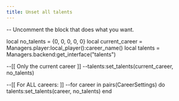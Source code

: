 ```yaml
---
title: Unset all talents
---
```


-- Uncomment the block that does what you want.

local no_talents = {0, 0, 0, 0, 0}
local current_career = Managers.player:local_player():career_name()
local talents = Managers.backend:get_interface("talents")

--[[ Only the current career ]]
--talents:set_talents(current_career, no_talents)

--[[ For ALL careers: ]]
--for career in pairs(CareerSettings) do talents:set_talents(career, no_talents) end
